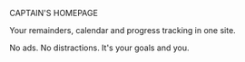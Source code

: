 CAPTAIN'S HOMEPAGE

Your remainders, calendar and progress tracking in one site.

No ads. No distractions. It's your goals and you.
